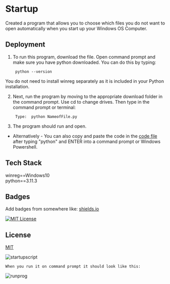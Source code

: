 # Startup 

Created a program that allows you to choose which files you do not want to open automatically when you start up your Windows OS Computer.

## Deployment

1. To run this program, download the file. Open command prompt and make sure you have python downloaded. You can do this by typing:

        python --version

You do not need to install winreg separately as it is included in your Python installation. 


2. Next, run the program by moving to the appropriate download folder in the command prompt. Use cd to change drives. Then type in the command prompt or terminal:



        Type:  python NameofFile.py


3. The program should run and open.

- Alternatively -
You can also copy and paste the code in the  [code file](###) after typing "python" and ENTER into a command prompt or Windows Powershell.


## Tech Stack

winreg==Windows10 </br>
python==3.11.3

## Badges

Add badges from somewhere like: [shields.io](https://shields.io/)

[![MIT License](https://img.shields.io/badge/License-MIT-green.svg)](https://choosealicense.com/licenses/mit/)


## License

[MIT](https://choosealicense.com/licenses/mit/)



   
   ![startupscript](https://user-images.githubusercontent.com/29739578/229172981-32b4bfd5-ddf4-4bdf-bfb0-e176160444a4.jpg)



    When you run it on command prompt it should look like this: 
   ![runprog](https://user-images.githubusercontent.com/29739578/229173025-95577ed1-678b-4e2f-9af2-c102852be1d1.jpg)
